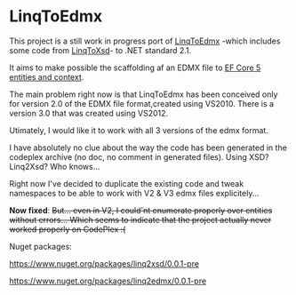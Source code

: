 # LinqToEdmx

This project is a still work in progress port of [LinqToEdmx](https://archive.codeplex.com/?p=linqtoedmx) -which includes some code from [LinqToXsd](https://archive.codeplex.com/?p=linqtoxsd)- to .NET standard 2.1.

It aims to make possible the scaffolding af an EDMX file to [EF Core 5 entities and context](https://github.com/ErikEJ/EFCorePowerTools/issues/551).

The main problem right now is that LinqToEdmx has been conceived only for version 2.0 of the EDMX file format,created using VS2010. There is a version 3.0 that was created using VS2012.

Utimately, I would like it to work with all 3 versions of the edmx format.

I have absolutely no clue about the way the code has been generated in the codeplex archive (no doc, no comment in generated files). Using XSD? Linq2Xsd? Who knows...

Right now I've decided to duplicate the existing code and tweak namespaces to be able to work with V2 & V3 edmx files explicitely...

**Now fixed**: <strike>But... even in V2, I could'nt enumerate properly over entities without errors... Which seems to indicate that the project actually never worked properly on CodePlex :(</strike>

Nuget packages:

https://www.nuget.org/packages/linq2xsd/0.0.1-pre

https://www.nuget.org/packages/linq2edmx/0.0.1-pre

